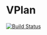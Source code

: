 VPlan
=====

[![Build Status](https://travis-ci.org/bennofs/vplan.png?branch=rewrite)](https://travis-ci.org/bennofs/vplan)


